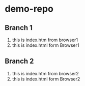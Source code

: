 # demo-repo
## Branch 1
1. this is index.htm from browser1
2. this is index.html form Browser1

## Branch 2
1. this is index.htm from browser2
2. this is index.html form Browser2